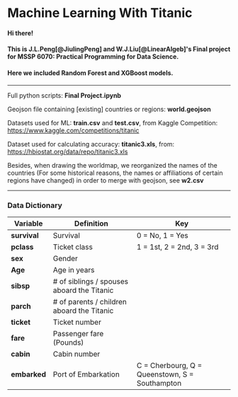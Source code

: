# Machine Learning With Titanic

#### Hi there! 
#### This is J.L.Peng[@JiulingPeng] and W.J.Liu[@LinearAlgeb]'s Final project for MSSP 6070: Practical Programming for Data Science. #####
#### Here we included Random Forest and XGBoost models.

***********
Full python scripts: **Final Project.ipynb**

Geojson file containing [existing] countries or regions: **world.geojson**

Datasets used for ML: **train.csv** and **test.csv**, from Kaggle Competition: https://www.kaggle.com/competitions/titanic

Dataset used for calculating accuracy: **titanic3.xls**, from: https://hbiostat.org/data/repo/titanic3.xls

Besides, when drawing the worldmap, we reorganized the names of the countries (For some historical reasons, the names or affiliations of certain regions have changed) in order to merge with geojson, see **w2.csv**

***********

### Data Dictionary

| Variable  | Definition | Key |
| ------------- | ------------- | ------------- |
| **survival** | Survival | 0 = No, 1 = Yes | 
| **pclass**	  |   Ticket class	| 1 = 1st, 2 = 2nd, 3 = 3rd| 
| **sex**    |     Gender | | 
| **Age**   |      Age in years	| | 
| **sibsp** |      # of siblings / spouses aboard the Titanic	| | 
| **parch**	  |     # of parents / children aboard the Titanic	| | 
| **ticket**	|     Ticket number	| | 
| **fare**	   |    Passenger fare (Pounds)| | 
| **cabin**	  |     Cabin number	| | 
| **embarked**	|   Port of Embarkation| 	C = Cherbourg, Q = Queenstown, S = Southampton| 

